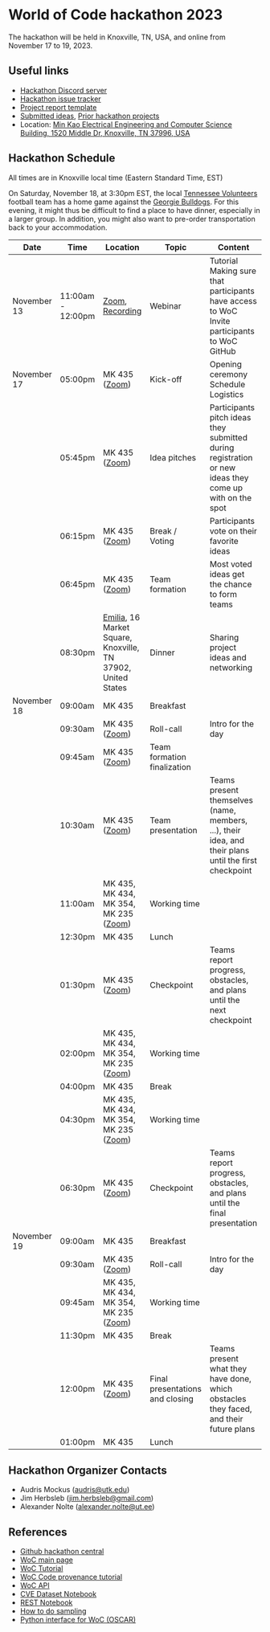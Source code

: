 # World of Code hackathon 2023

The hackathon will be held in Knoxville, TN, USA, and online from November 17 to 19, 2023.

## Useful links
- [Hackathon Discord server](https://discord.gg/AAWdJJ9X7)
- [Hackathon issue tracker](https://github.com/woc-hack/hackathon-knoxville-2023/issues)
- [Project report template](https://github.com/woc-hack/hackathon-knoxville-2023/blob/main/project_template.md)
- [Submitted ideas](https://github.com/woc-hack/hackathon-knoxville-2023/blob/main/ideas.md), [Prior hackathon projects](https://github.com/woc-hack/hackathon-knoxville-2023/blob/main/prior_projects.md)
- Location: [Min Kao Electrical Engineering and Computer Science Building, 1520 Middle Dr, Knoxville, TN 37996, USA](https://maps.app.goo.gl/TvFNNs8CaDxmqRbx8)

## Hackathon Schedule

All times are in Knoxville local time (Eastern Standard Time, EST)

On Saturday, November 18, at 3:30pm EST, the local [Tennessee Volunteers](https://utsports.com/sports/football) football team has a home game against the [Georgie Bulldogs](https://georgiadogs.com/sports/football). For this evening, it might thus be difficult to find a place to have dinner, especially in a larger group. In addition, you might also want to pre-order transportation back to your accommodation.

| Date | Time | Location | Topic | Content |
| --- | --- | --- | --- | --- |
| November 13 | 11:00am - 12:00pm | [Zoom](https://ut-ee.zoom.us/j/94814872450?pwd=eVplZkFFVTRpazB5VHdsbmdUYmxhdz09), [Recording](https://drive.google.com/file/d/1vA1dlnoAf-2JMorIXVcmDpTl2Xe5GDRN/view?usp=sharing) | Webinar | Tutorial <br/> Making sure that participants have access to WoC <br/> Invite participants to WoC GitHub |
| November 17 | 05:00pm | MK 435 ([Zoom](https://ut-ee.zoom.us/j/95491935806?pwd=Q2VZL2doSXVFRkdDbUhxNENUQ3JKUT09)) | Kick-off | Opening ceremony <br/> Schedule <br/> Logistics |
| | 05:45pm | MK 435 ([Zoom](https://ut-ee.zoom.us/j/95491935806?pwd=Q2VZL2doSXVFRkdDbUhxNENUQ3JKUT09)) | Idea pitches | Participants pitch ideas they submitted during registration or new ideas they come up with on the spot |
| | 06:15pm | MK 435 ([Zoom](https://ut-ee.zoom.us/j/95491935806?pwd=Q2VZL2doSXVFRkdDbUhxNENUQ3JKUT09)) | Break / Voting | Participants vote on their favorite ideas |
| | 06:45pm | MK 435 ([Zoom](https://ut-ee.zoom.us/j/95491935806?pwd=Q2VZL2doSXVFRkdDbUhxNENUQ3JKUT09)) | Team formation | Most voted ideas get the chance to form teams |
| | 08:30pm | [Emilia](https://maps.app.goo.gl/YoGTjKVpU4Dm4uPV9), 16 Market Square, Knoxville, TN 37902, United States | Dinner | Sharing project ideas and networking |
| November 18 | 09:00am | MK 435 | Breakfast | |
| | 09:30am | MK 435 ([Zoom](https://ut-ee.zoom.us/j/95491935806?pwd=Q2VZL2doSXVFRkdDbUhxNENUQ3JKUT09)) | Roll-call | Intro for the day |
| | 09:45am | MK 435 ([Zoom](https://ut-ee.zoom.us/j/95491935806?pwd=Q2VZL2doSXVFRkdDbUhxNENUQ3JKUT09)) | Team formation finalization | |
| | 10:30am | MK 435 ([Zoom](https://ut-ee.zoom.us/j/95491935806?pwd=Q2VZL2doSXVFRkdDbUhxNENUQ3JKUT09)) | Team presentation | Teams present themselves (name, members, ...), their idea, and their plans until the first checkpoint |
| | 11:00am | MK 435, MK 434, MK 354, MK 235 ([Zoom](https://ut-ee.zoom.us/j/95491935806?pwd=Q2VZL2doSXVFRkdDbUhxNENUQ3JKUT09)) | Working time | |
| | 12:30pm | MK 435 | Lunch | |
| | 01:30pm | MK 435 ([Zoom](https://ut-ee.zoom.us/j/95491935806?pwd=Q2VZL2doSXVFRkdDbUhxNENUQ3JKUT09)) | Checkpoint | Teams report progress, obstacles, and plans until the next checkpoint |
| | 02:00pm | MK 435, MK 434, MK 354, MK 235 ([Zoom](https://ut-ee.zoom.us/j/95491935806?pwd=Q2VZL2doSXVFRkdDbUhxNENUQ3JKUT09)) | Working time | |
| | 04:00pm | MK 435 | Break | |
| | 04:30pm | MK 435, MK 434, MK 354, MK 235 ([Zoom](https://ut-ee.zoom.us/j/95491935806?pwd=Q2VZL2doSXVFRkdDbUhxNENUQ3JKUT09)) | Working time | |
| | 06:30pm | MK 435 ([Zoom](https://ut-ee.zoom.us/j/95491935806?pwd=Q2VZL2doSXVFRkdDbUhxNENUQ3JKUT09)) | Checkpoint | Teams report progress, obstacles, and plans until the final presentation |
| November 19 | 09:00am | MK 435 | Breakfast | |
| | 09:30am | MK 435 ([Zoom](https://ut-ee.zoom.us/j/95491935806?pwd=Q2VZL2doSXVFRkdDbUhxNENUQ3JKUT09)) | Roll-call | Intro for the day |
| | 09:45am | MK 435, MK 434, MK 354, MK 235 ([Zoom](https://ut-ee.zoom.us/j/95491935806?pwd=Q2VZL2doSXVFRkdDbUhxNENUQ3JKUT09)) | Working time | |
| | 11:30pm | MK 435 | Break | |
| | 12:00pm | MK 435 ([Zoom](https://ut-ee.zoom.us/j/95491935806?pwd=Q2VZL2doSXVFRkdDbUhxNENUQ3JKUT09)) | Final presentations and closing | Teams present what they have done, which obstacles they faced, and their future plans |
| | 01:00pm | MK 435 | Lunch | |

## Hackathon Organizer Contacts
* Audris Mockus (audris@utk.edu)
* Jim Herbsleb (jim.herbsleb@gmail.com)
* Alexander Nolte (alexander.nolte@ut.ee)

## References
- [Github hackathon central](https://github.com/woc-hack)
- [WoC main page](https://worldofcode.org/)
- [WoC Tutorial](https://github.com/woc-hack/tutorial/blob/master/README.md)
- [WoC Code provenance tutorial](https://docs.google.com/presentation/d/11YTKvweL3MNiCYWNhIxyIhTTMO6FIzNuctx9VpP9fIs/edit?usp=sharing)
- [WoC API](https://bitbucket.org/swsc/lookup/src/master/README.md)
- [CVE Dataset Notebook](https://github.com/woc-hack/hackathon-knoxville-2023/blob/main/CVEJupyter.ipynb)
- [REST Notebook](https://github.com/woc-hack/hackathon-knoxville-2023/blob/main/RESTJupyter.ipynb)
- [How to do sampling](https://github.com/woc-hack/hackathon-knoxville-2023/blob/main/sampling-resource.md)
- [Python interface for WoC (OSCAR)](https://github.com/ssc-oscar/oscar.py)
